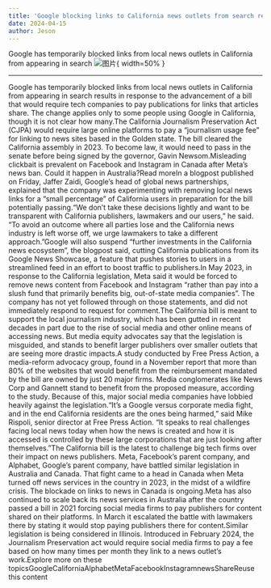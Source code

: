 ```yaml
---
title: 'Google blocking links to California news outlets from search results'
date: 2024-04-15
author: Jeson
---
```


Google has temporarily blocked links from local news outlets in California from appearing in search 
![图片](https://i.guim.co.uk/img/media/fc1113851974e4c2c5f33270bdd5efd1d6f17f80/799_562_5201_3121/master/5201.jpg){ width=50% }

---
Google has temporarily blocked links from local news outlets in California from appearing in search results in response to the advancement of a bill that would require tech companies to pay publications for links that articles share. The change applies only to some people using Google in California, though it is not clear how many.The California Journalism Preservation Act (CJPA) would require large online platforms to pay a “journalism usage fee” for linking to news sites based in the Golden state. The bill cleared the California assembly in 2023. To become law, it would need to pass in the senate before being signed by the governor, Gavin Newsom.Misleading clickbait is prevalent on Facebook and Instagram in Canada after Meta’s news ban. Could it happen in Australia?Read moreIn a blogpost published on Friday, Jaffer Zaidi, Google’s head of global news partnerships, explained that the company was experimenting with removing local news links for a “small percentage” of California users in preparation for the bill potentially passing.“We don’t take these decisions lightly and want to be transparent with California publishers, lawmakers and our users,” he said. “To avoid an outcome where all parties lose and the California news industry is left worse off, we urge lawmakers to take a different approach.”Google will also suspend “further investments in the California news ecosystem”, the blogpost said, cutting California publications from its Google News Showcase, a feature that pushes stories to users in a streamlined feed in an effort to boost traffic to publishers.In May 2023, in response to the California legislation, Meta said it would be forced to remove news content from Facebook and Instagram “rather than pay into a slush fund that primarily benefits big, out-of-state media companies”. The company has not yet followed through on those statements, and did not immediately respond to request for comment.The California bill is meant to support the local journalism industry, which has been gutted in recent decades in part due to the rise of social media and other online means of accessing news. But media equity advocates say that the legislation is misguided, and stands to benefit larger publishers over smaller outlets that are seeing more drastic impacts.A study conducted by Free Press Action, a media-reform advocacy group, found in a November report that more than 80% of the websites that would benefit from the reimbursement mandated by the bill are owned by just 20 major firms. Media conglomerates like News Corp and Gannett stand to benefit from the proposed measure, according to the study. Because of this, major social media companies have lobbied heavily against the legislation.“It’s a Google versus corporate media fight, and in the end California residents are the ones being harmed,” said Mike Rispoli, senior director at Free Press Action. “It speaks to real challenges facing local news today when how the news is created and how it is accessed is controlled by these large corporations that are just looking after themselves.”The California bill is the latest to challenge big tech firms over their impact on news publishers. Meta, Facebook’s parent company, and Alphabet, Google’s parent company, have battled similar legislation in Australia and Canada. That fight came to a head in Canada when Meta turned off news services in the country in 2023, in the midst of a wildfire crisis. The blockade on links to news in Canada is ongoing.Meta has also continued to scale back its news services in Australia after the country passed a bill in 2021 forcing social media firms to pay publishers for content shared on their platforms. In March it escalated the battle with lawmakers there by stating it would stop paying publishers there for content.Similar legislation is being considered in Illinois. Introduced in February 2024, the Journalism Preservation act would require social media firms to pay a fee based on how many times per month they link to a news outlet’s work.Explore more on these topicsGoogleCaliforniaAlphabetMetaFacebookInstagramnewsShareReuse this content